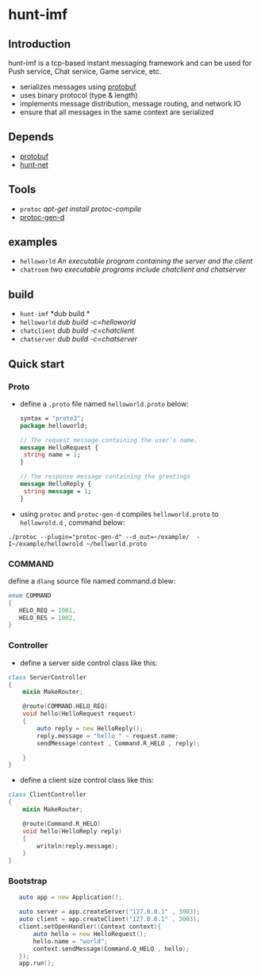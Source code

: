 # hunt-imf
## Introduction
hunt-imf is a tcp-based instant messaging framework and can be used for Push service, Chat service, Game service, etc.
* serializes messages using [protobuf](https://github.com/protobuf)
* uses binary protocol (type & length)
* implements message distribution, message routing, and network IO
* ensure that all messages in the same context are serialized

## Depends
* [protobuf](https://github.com/dcarp/protobuf-d)
* [hunt-net](https://github.com/huntlabs/hunt-net)

## Tools
* `protoc`  *apt-get install protoc-compile*
* [protoc-gen-d](https://github.com/dcarp/protobuf-d/tree/master/protoc_gen_d)

## examples
* `helloworld` *An executable program containing the server and the client*
* `chatroom` *two executable programs include chatclient and chatserver*

## build
* `hunt-imf` *dub build *
* `helloworld` *dub build -c=helloworld*
* `chatclient` *dub build -c=chatclient*
* `chatserver` *dub build -c=chatserver*

## Quick start
### Proto
* define a `.proto` file named `helloworld.proto` below:
   ```proto
  syntax = "proto3";
  package helloworld;

  // The request message containing the user's name.
  message HelloRequest {
    string name = 1;
  }

  // The response message containing the greetings
  message HelloReply {
    string message = 1;
  }
   ```
* using `protoc` and `protoc-gen-d` compiles `helloworld.proto` to `hellowrold.d` , command below:
```shell
./protoc --plugin="protoc-gen-d" --d_out=~/example/  -I~/example/hellowrold ~/hellworld.proto
```

### COMMAND
define a `dlang` source file named command.d  blew:
 ```D
 enum COMMAND
 {
    HELO_REQ = 1001,
    HELO_RES = 1002,
 }
 ```


### Controller
* define a server side control class like this:
```D
class ServerController
{
    mixin MakeRouter;

    @route(COMMAND.HELO_REQ)
    void hello(HelloRequest request)
    {
        auto reply = new HelloReply();
        reply.message = "hello " ~ request.name;
        sendMessage(context , Command.R_HELO , reply);

    }
}
```
* define a client size control class like this:
```D
class ClientController
{
    mixin MakeRouter;

    @route(Command.R_HELO)
    void hello(HelloReply reply)
    {
        writeln(reply.message);
    }
}
```


### Bootstrap
```D
   auto app = new Application();

   auto server = app.createServer("127.0.0.1" , 3003);
   auto client = app.createClient("127.0.0.1" , 3003);
   client.setOpenHandler((Context context){
       auto hello = new HelloRequest();
       hello.name = "world";
       context.sendMessage(Command.Q_HELO , hello);
   });
   app.run();
```
